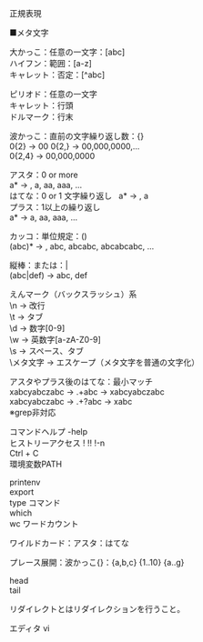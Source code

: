 正規表現  

■メタ文字  

大かっこ：任意の一文字：[abc]  
ハイフン：範囲：[a-z]  
キャレット：否定：[^abc]  

ピリオド：任意の一文字  
キャレット：行頭  
ドルマーク：行末  

波かっこ：直前の文字繰り返し数：{}  
0{2} → 00
0{2,} → 00,000,0000,...  
0{2,4} → 00,000,0000  

アスタ：0 or more  
a* → , a, aa, aaa, ...  
はてな：0 or 1 文字繰り返し  
a* → , a  
プラス：1以上の繰り返し  
a* → a, aa, aaa, ...  

カッコ：単位規定：()  
(abc)* → , abc, abcabc, abcabcabc, ...  

縦棒：または：|  
(abc|def) → abc, def  

えんマーク（バックスラッシュ）系  
\n → 改行  
\t → タブ  
\d → 数字[0-9]  
\w → 英数字[a-zA-Z0-9]  
\s → スペース、タブ  
\メタ文字 → エスケープ（メタ文字を普通の文字化）  

アスタやプラス後のはてな：最小マッチ  
xabcyabczabc → .+abc → xabcyabczabc  
xabcyabczabc → .+?abc → xabc  
※grep非対応  




コマンドヘルプ -help  
ヒストリーアクセス ! !! !-n  
Ctrl + C  
環境変数PATH  

printenv  
export  
type コマンド  
which  
wc ワードカウント  

ワイルドカード：アスタ：はてな  

プレース展開：波かっこ{}：{a,b,c}  {1..10}  {a..g}  

head  
tail  

リダイレクトとはリダイレクションを行うこと。  

エディタ vi  
